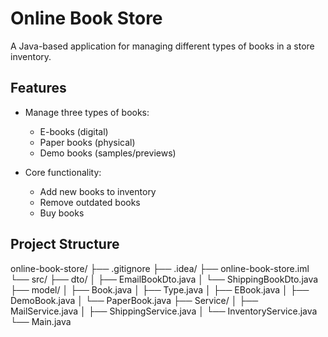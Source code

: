 # Online Book Store

A Java-based application for managing different types of books in a store inventory.

## Features

- Manage three types of books:
  - E-books (digital)
  - Paper books (physical)
  - Demo books (samples/previews)
  
- Core functionality:
  - Add new books to inventory
  - Remove outdated books
  - Buy books

## Project Structure

online-book-store/
├── .gitignore
├── .idea/
├── online-book-store.iml
└── src/
    ├── dto/
    │   ├── EmailBookDto.java
    │   └── ShippingBookDto.java
    ├── model/
    │   ├── Book.java
    │   ├── Type.java
    │   ├── EBook.java
    │   ├── DemoBook.java
    │   └── PaperBook.java
    ├── Service/
    │   ├── MailService.java
    │   ├── ShippingService.java
    │   └── InventoryService.java
    └── Main.java
